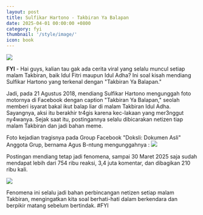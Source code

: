 ```yaml
---
layout: post
title: Sulfikar Hartono - Takbiran Ya Balapan
date: 2025-04-01 00:00:00 +0800
category: fyi
thumbnail: '/style/image/'
icon: book
---
```

![](https://blogger.googleusercontent.com/img/a/AVvXsEhqd6IQJpveV9u0tZ2TZmolLoHvkoAJoqpTwOXfg8whxo5R2SSPH1xxbCbyyFH2UJUdB2vq21y3O3L-XXeO-3YpnLWhQwAyE1x64edBliR4QWDL_BRd0V4LNDyUC18TE2Og-Fg-p6uS8s_L6pB-utBmfU-ygvU_0oQA-08EzC4bpfJxnL5fdVxl5ZoCUzY)

**FYI** - Hai guys, kalian tau gak ada cerita viral yang selalu muncul setiap malam Takbiran, baik Idul Fitri maupun Idul Adha? Ini soal kisah mendiang Sulfikar Hartono yang terkenal dengan "Takbiran Ya Balapan."

Jadi, pada 21 Agustus 2018, mendiang Sulfikar Hartono mengunggah foto motornya di Facebook dengan caption "Takbiran Ya Balapan," seolah memberi isyarat bakal ikut balap liar di malam Takbiran Idul Adha. Sayangnya, aksi itu berakhir tr4gis karena kec-lakaan yang mer3nggut ny4wanya. Sejak saat itu, postingannya selalu dibicarakan netizen tiap malam Takbiran dan jadi bahan meme.

Foto kejadian tragisnya pada Group Facebook "Doksli: Dokumen Asli" Anggota Grup, bernama Agus B-ntung mengunggahnya :
![](https://blogger.googleusercontent.com/img/a/AVvXsEheHPoyb-7k4U3sDM8htb8yQB3i3xUGvd2j4c-YAPKyrAJlb9GthTW8FvMXnxySsrIET0dwB5MHt2YTYHOduPCP3XXFvcg8x6M5DDTDyouPf66FMrRYjEqF1-r-IriUzgUONln0B7pMabDPl9gzdUJOPVSLd73w49i9L4JFCfnUWbWiv-vaW4CgqN7BGm8)


Postingan mendiang tetap jadi fenomena, sampai 30 Maret 2025 saja sudah mendapat lebih dari 754 ribu reaksi, 3,4 juta komentar, dan dibagikan 210 ribu kali.

![](https://blogger.googleusercontent.com/img/a/AVvXsEh9oOTcZk33mtUBPS0lT5_F0ysYIu7Y5g12i3y4BiEEugxo4jBwqETW3qXrhtHJ1Wgy76LvVUL9sGjXC5Ea5UaZGZTFjVGygdf9_2qVVgN0NNDxejTXp6KdXJAiCyidYnV6MYYgBkldhwN6aYcUcAAPmFRtPjQNRH07ruXcy75-DWPvGd7YqB0jRlcy77k)

Fenomena ini selalu jadi bahan perbincangan netizen setiap malam Takbiran, mengingatkan kita soal berhati-hati dalam berkendara dan berpikir matang sebelum bertindak.
#FYI

